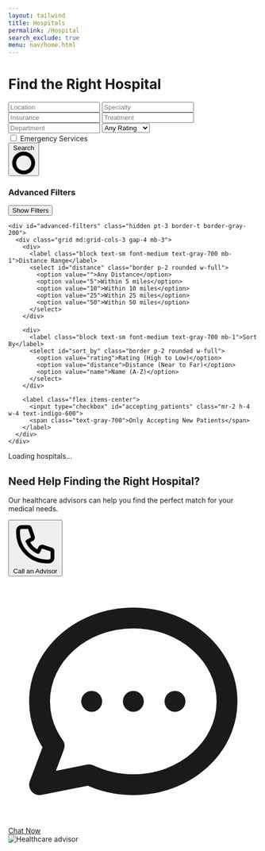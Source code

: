 ```yaml
---
layout: tailwind
title: Hospitals 
permalink: /Hospital
search_exclude: true
menu: nav/home.html 
---
```


<div class="max-w-7xl mx-auto px-4 py-10">
  <h1 class="text-4xl font-bold text-center text-indigo-700 mb-6">Find the Right Hospital</h1>

  <!-- Search Form -->
  <form id="search-form" class="bg-white p-6 rounded shadow-md mb-8">
    <div class="grid md:grid-cols-2 lg:grid-cols-3 gap-4">
      <input type="text" id="location" placeholder="Location" class="border p-2 rounded w-full">
      <input type="text" id="specialty" placeholder="Specialty" class="border p-2 rounded w-full">
      <input type="text" id="insurance" placeholder="Insurance" class="border p-2 rounded w-full">
      <input type="text" id="treatment" placeholder="Treatment" class="border p-2 rounded w-full">
      <!-- Add new search fields for emergency and department -->
      <input type="text" id="department" placeholder="Department" class="border p-2 rounded w-full">
      <select id="rating" class="border p-2 rounded w-full">
        <option value="1">Any Rating</option>
        <option value="2">2+ Stars</option>
        <option value="3">3+ Stars</option>
        <option value="4">4+ Stars</option>
        <option value="5">5 Stars Only</option>
      </select>
      <div class="flex items-center">
        <input type="checkbox" id="emergency" class="mr-2 h-4 w-4 text-indigo-600">
        <label for="emergency" class="text-gray-700">Emergency Services</label>
      </div>
      <button type="submit" class="bg-indigo-600 text-white py-2 rounded hover:bg-indigo-700 flex justify-center items-center">
        <span id="search-text">Search</span>
        <svg id="search-loading" class="animate-spin ml-2 h-4 w-4 text-white hidden" xmlns="http://www.w3.org/2000/svg" fill="none" viewBox="0 0 24 24">
          <circle class="opacity-25" cx="12" cy="12" r="10" stroke="currentColor" stroke-width="4"></circle>
          <path class="opacity-75" fill="currentColor" d="M4 12a8 8 0 018-8V0C5.373 0 0 5.373 0 12h4zm2 5.291A7.962 7.962 0 014 12H0c0 3.042 1.135 5.824 3 7.938l3-2.647z"></path>
        </svg>
      </button>
    </div>
  </form>

  <!-- Add these filters to your search form for better filtering -->
  <div class="bg-gray-50 p-4 rounded-lg mb-4 border border-gray-200">
    <div class="flex items-center justify-between mb-2">
      <h3 class="font-medium text-gray-700">Advanced Filters</h3>
      <button type="button" id="toggle-filters" class="text-sm text-indigo-600 hover:text-indigo-800">
        <span id="filter-text">Show Filters</span> <i class="fas fa-chevron-down ml-1"></i>
      </button>
    </div>
    
    <div id="advanced-filters" class="hidden pt-3 border-t border-gray-200">
      <div class="grid md:grid-cols-3 gap-4 mb-3">
        <div>
          <label class="block text-sm font-medium text-gray-700 mb-1">Distance Range</label>
          <select id="distance" class="border p-2 rounded w-full">
            <option value="">Any Distance</option>
            <option value="5">Within 5 miles</option>
            <option value="10">Within 10 miles</option>
            <option value="25">Within 25 miles</option>
            <option value="50">Within 50 miles</option>
          </select>
        </div>
        
        <div>
          <label class="block text-sm font-medium text-gray-700 mb-1">Sort By</label>
          <select id="sort_by" class="border p-2 rounded w-full">
            <option value="rating">Rating (High to Low)</option>
            <option value="distance">Distance (Near to Far)</option>
            <option value="name">Name (A-Z)</option>
          </select>
        </div>
        
        <label class="flex items-center">
          <input type="checkbox" id="accepting_patients" class="mr-2 h-4 w-4 text-indigo-600">
          <span class="text-gray-700">Only Accepting New Patients</span>
        </label>
      </div>
    </div>
  </div>

  <!-- Results Section -->
  <div id="results-count" class="text-gray-600 mb-4 text-sm">Loading hospitals...</div>
  <div id="hospital-results" class="grid grid-cols-1 md:grid-cols-2 gap-6">
    <template id="skeleton-loader">
      <div class="bg-white rounded-lg shadow-md overflow-hidden border border-gray-200 animate-pulse">
        <div class="md:flex">
          <div class="md:flex-shrink-0">
            <div class="h-48 w-full md:w-48 bg-gray-200"></div>
          </div>
          <div class="p-6 w-full">
            <div class="h-4 bg-gray-200 rounded w-3/4 mb-4"></div>
            <div class="h-3 bg-gray-200 rounded w-1/2 mb-6"></div>
            <div class="flex flex-wrap gap-2 mb-4">
              <div class="h-6 bg-gray-200 rounded w-16"></div>
              <div class="h-6 bg-gray-200 rounded w-20"></div>
            </div>
            <div class="h-3 bg-gray-200 rounded w-full mb-2"></div>
            <div class="h-3 bg-gray-200 rounded w-full mb-4"></div>
            <div class="flex justify-between items-center mt-4">
              <div class="h-3 bg-gray-200 rounded w-24"></div>
              <div class="h-3 bg-gray-200 rounded w-20"></div>
            </div>
          </div>
        </div>
      </div>
    </template>
  </div>
  <div id="pagination" class="flex justify-center mt-8 gap-2"></div>
  
  <!-- Hospital Details Modal -->
  <div id="hospital-modal" class="fixed inset-0 z-50 hidden overflow-y-auto">
    <div class="flex items-center justify-center min-h-screen p-4">
      <!-- Modal Background Overlay -->
      <div id="modal-backdrop" class="fixed inset-0 bg-gray-500 bg-opacity-75 transition-opacity"></div>
      
      <!-- Modal Content -->
      <div class="relative bg-white rounded-lg shadow-xl max-w-4xl w-full max-h-[90vh] overflow-y-auto z-10">
        <!-- Modal Header -->
        <div class="sticky top-0 z-10 bg-white border-b px-6 py-4 flex justify-between items-center">
          <h3 id="modal-title" class="text-lg font-medium text-gray-900">Hospital Details</h3>
          <button id="close-modal" class="text-gray-400 hover:text-gray-500">
            <svg class="h-6 w-6" fill="none" viewBox="0 0 24 24" stroke="currentColor">
              <path stroke-linecap="round" stroke-linejoin="round" stroke-width="2" d="M6 18L18 6M6 6l12 12" />
            </svg>
          </button>
        </div>
        
        <!-- Modal Body -->
        <div id="modal-content" class="p-6">
          <div class="flex justify-center">
            <svg class="animate-spin h-8 w-8 text-indigo-600" xmlns="http://www.w3.org/2000/svg" fill="none" viewBox="0 0 24 24">
              <circle class="opacity-25" cx="12" cy="12" r="10" stroke="currentColor" stroke-width="4"></circle>
              <path class="opacity-75" fill="currentColor" d="M4 12a8 8 0 018-8V0C5.373 0 0 5.373 0 12h4zm2 5.291A7.962 7.962 0 014 12H0c0 3.042 1.135 5.824 3 7.938l3-2.647z"></path>
            </svg>
          </div>
        </div>
      </div>
    </div>
  </div>
</div>

<script>
  const pythonURI = "https://medipulse-832734119496.us-west2.run.app";
  
  document.addEventListener('DOMContentLoaded', function() {
    const form = document.getElementById('search-form');
    const resultsContainer = document.getElementById('hospital-results');
    const resultsCount = document.getElementById('results-count');
    const pagination = document.getElementById('pagination');
    const searchText = document.getElementById('search-text');
    const searchLoading = document.getElementById('search-loading');
    
    // Modal elements
    const hospitalModal = document.getElementById('hospital-modal');
    const modalBackdrop = document.getElementById('modal-backdrop');
    const closeModal = document.getElementById('close-modal');
    const modalTitle = document.getElementById('modal-title');
    const modalContent = document.getElementById('modal-content');
    
    // Modal event listeners
    closeModal.addEventListener('click', hideModal);
    modalBackdrop.addEventListener('click', hideModal);
    
    // Close modal on escape key
    document.addEventListener('keydown', function(e) {
      if (e.key === 'Escape' && !hospitalModal.classList.contains('hidden')) {
        hideModal();
      }
    });
    
    function showModal() {
      hospitalModal.classList.remove('hidden');
      document.body.classList.add('overflow-hidden');
    }
    
    function hideModal() {
      hospitalModal.classList.add('hidden');
      document.body.classList.remove('overflow-hidden');
      modalTitle.textContent = 'Hospital Details';
      modalContent.innerHTML = `
        <div class="flex justify-center">
          <svg class="animate-spin h-8 w-8 text-indigo-600" xmlns="http://www.w3.org/2000/svg" fill="none" viewBox="0 0 24 24">
            <circle class="opacity-25" cx="12" cy="12" r="10" stroke="currentColor" stroke-width="4"></circle>
            <path class="opacity-75" fill="currentColor" d="M4 12a8 8 0 018-8V0C5.373 0 0 5.373 0 12h4zm2 5.291A7.962 7.962 0 014 12H0c0 3.042 1.135 5.824 3 7.938l3-2.647z"></path>
          </svg>
        </div>
      `;
    }
    
    // Initial load of hospitals
    fetchHospitals();
    
    // Form submission handler
    form.addEventListener('submit', function(e) {
      e.preventDefault();
      fetchHospitals();
    });
    
    function fetchHospitals(page = 1) {
      // Show loading state
      searchText.textContent = page === 1 ? "Searching..." : searchText.textContent;
      searchLoading.classList.remove('hidden');
      resultsContainer.innerHTML = `
        <div class="col-span-2 flex justify-center py-12">
          <svg class="animate-spin h-8 w-8 text-indigo-600" xmlns="http://www.w3.org/2000/svg" fill="none" viewBox="0 0 24 24">
            <circle class="opacity-25" cx="12" cy="12" r="10" stroke="currentColor" stroke-width="4"></circle>
            <path class="opacity-75" fill="currentColor" d="M4 12a8 8 0 018-8V0C5.373 0 0 5.373 0 12h4zm2 5.291A7.962 7.962 0 014 12H0c0 3.042 1.135 5.824 3 7.938l3-2.647z"></path>
          </svg>
        </div>
      `;
      resultsCount.textContent = 'Searching hospitals...';
      
      // Build API query parameters
      const params = new URLSearchParams({
        location: document.getElementById('location').value,
        specialty: document.getElementById('specialty').value,
        insurance: document.getElementById('insurance').value,
        treatment: document.getElementById('treatment').value,
        rating: document.getElementById('rating').value,
        department: document.getElementById('department').value,
        page: page
      });
      
      // Add emergency services filter if checked
      if (document.getElementById('emergency').checked) {
        params.append('emergency', 'yes');
      }
      
      // Add advanced filters
      const distance = document.getElementById('distance').value;
      const sortBy = document.getElementById('sort_by').value;
      const acceptingPatients = document.getElementById('accepting_patients').checked;
      
      if (distance) {
        params.append('distance', distance);
      }
      params.append('sort_by', sortBy);
      if (acceptingPatients) {
        params.append('accepting_patients', 'yes');
      }
      
      // Make API request
      fetch(`${pythonURI}/api/hospital-search?${params.toString()}`)
        .then(response => {
          if (!response.ok) {
            throw new Error(`HTTP error! Status: ${response.status}`);
          }
          return response.json();
        })
        .then(data => {
          // Reset loading state
          searchText.textContent = "Search";
          searchLoading.classList.add('hidden');
          
          // Update results
          updateResults(data, page);
        })
        .catch(error => {
          console.error('Error fetching hospitals:', error);
          
          // Reset loading state
          searchText.textContent = "Search";
          searchLoading.classList.add('hidden');
          
          // Show error message
          resultsContainer.innerHTML = showError('Error connecting to API', () => fetchHospitals(page));
          resultsCount.textContent = 'Error loading hospitals';
        });
    }
    
    function updateResults(data, currentPage) {
      const hospitals = data.hospitals || [];
      const totalResults = data.total_results || 0;
      const totalPages = data.total_pages || 1;
      
      // Update results count
      resultsCount.textContent = `Showing ${hospitals.length} of ${totalResults} hospital${totalResults !== 1 ? 's' : ''}`;
      
      // Clear previous results
      resultsContainer.innerHTML = '';
      
      // If no results found
      if (hospitals.length === 0) {
        resultsContainer.innerHTML = `
          <div class="col-span-2 bg-white p-8 text-center rounded-lg shadow">
            <svg class="mx-auto h-12 w-12 text-gray-400" fill="none" viewBox="0 0 24 24" stroke="currentColor">
              <path stroke-linecap="round" stroke-linejoin="round" stroke-width="2" d="M9.172 16.172a4 4 0 015.656 0M9 10h.01M15 10h.01M21 12a9 9 0 11-18 0 9 9 0 0118 0z" />
            </svg>
            <h3 class="mt-2 text-lg font-medium text-gray-900">No hospitals found</h3>
            <p class="mt-1 text-sm text-gray-500">Try adjusting your search criteria</p>
            <button id="reset-search" class="mt-4 inline-flex items-center px-4 py-2 border border-transparent rounded-md shadow-sm text-sm font-medium text-white bg-indigo-600 hover:bg-indigo-700 focus:outline-none focus:ring-2 focus:ring-offset-2 focus:ring-indigo-500">
              Clear all filters
            </button>
          </div>
        `;
        
        document.getElementById('reset-search').addEventListener('click', function() {
          // Reset all form fields
          form.reset();
          // Fetch all hospitals
          fetchHospitals();
        });
        
        pagination.innerHTML = '';
        return;
      }
      
      // Display hospitals
      hospitals.forEach(hospital => {
        // Generate specialties HTML
        const specialties = hospital.specialties ? hospital.specialties.split(',').map(s => s.trim()).filter(s => s.length > 0) : [];
        const specialtiesHTML = specialties.map(specialty => 
          `<span class="px-2 py-1 text-xs bg-indigo-100 text-indigo-800 rounded">${specialty}</span>`
        ).join('');
        
        // Generate insurance HTML if available
        const insurances = hospital.insurance ? hospital.insurance.split(',').map(i => i.trim()).filter(i => i.length > 0) : [];
        const insurancesHTML = insurances.length > 0 ? 
          `<div class="mt-2">
            <span class="text-xs text-gray-500">Insurance:</span>
            <span class="ml-1 text-xs text-gray-700">${insurances.slice(0, 2).join(', ')}${insurances.length > 2 ? ', ...' : ''}</span>
          </div>` : '';
        
        // Check for emergency services
        const hasEmergency = hospital.emergency_services && hospital.emergency_services.toLowerCase() === 'yes';
        const emergencyBadge = hasEmergency ? 
          `<span class="absolute top-0 right-0 bg-red-500 text-white text-xs font-bold px-2 py-1 rounded-bl">24/7 Emergency</span>` : '';
        
        // Create hospital card
        const hospitalCard = `
          <div class="bg-white rounded-lg shadow-md overflow-hidden border border-gray-200 hover:shadow-lg transition duration-300 relative">
            ${emergencyBadge}
            <div class="md:flex">
              <div class="md:flex-shrink-0">
                <img class="h-48 w-full object-cover md:w-48" src="${hospital.image || `${pythonURI}/api/hospital-search/image/${encodeURIComponent(hospital.name)}`}" alt="${hospital.name}" onerror="this.src='https://images.unsplash.com/photo-1519494026892-80bbd2d6fd0d?ixlib=rb-4.0.3&auto=format&fit=crop&w=800&q=80'">
              </div>
              <div class="p-6">
                <div class="flex justify-between items-start">
                  <div>
                    <h3 class="text-xl font-semibold text-gray-900">${hospital.name}</h3>
                    <p class="text-sm text-gray-500">${hospital.location}${hospital.distance ? ` • ${hospital.distance} miles away` : ''}</p>
                  </div>
                  <div class="flex items-center">
                    <span class="text-lg font-bold text-indigo-600">${hospital.rating}</span>
                    <svg class="w-5 h-5 text-yellow-400 ml-1" fill="currentColor" viewBox="0 0 20 20">
                      <path d="M9.049 2.927c.3-.921 1.603-.921 1.902 0l1.07 3.292a1 1 0 00.95.69h3.462c.969 0 1.371 1.24.588 1.81l-2.8 2.034a1 1 0 00-.364 1.118l1.07 3.292c.3.921-.755 1.688-1.54 1.118l-2.8-2.034a1 1 0 00-1.175 0l-2.8 2.034c-.784.57-1.838-.197-1.539-1.118l1.07-3.292a1 1 0 00-.364-1.118L2.98 8.72c-.783-.57-.38-1.81.588-1.81h3.461a1 1 0 00.951-.69l1.07-3.292z"></path>
                    </svg>
                  </div>
                </div>
                <div class="mt-4">
                  <div class="flex flex-wrap gap-2">
                    ${specialtiesHTML}
                  </div>
                  <p class="mt-3 text-sm text-gray-600">${hospital.description || 'No description available.'}</p>
                  ${insurancesHTML}
                  <div class="mt-4 flex justify-between items-center">
                    <div class="text-xs ${hospital.accepting_new_patients ? 'text-green-600' : 'text-orange-600'} font-medium">
                      <svg class="inline-block w-4 h-4 mr-1" fill="none" stroke="currentColor" viewBox="0 0 24 24">
                        <path stroke-linecap="round" stroke-linejoin="round" stroke-width="2" d="${hospital.accepting_new_patients ? 'M9 12l2 2 4-4m6 2a9 9 0 11-18 0 9 9 0 0118 0z' : 'M10 14l2-2m0 0l2-2m-2 2l-2-2m2 2l2 2m7-2a9 9 0 11-18 0 9 9 0 0118 0z'}"></path>
                      </svg>
                      ${hospital.accepting_new_patients ? 'Accepting new patients' : 'Not accepting new patients'}
                    </div>
                    <button data-hospital-name="${hospital.name}" class="text-indigo-600 hover:text-indigo-800 text-sm font-medium hospital-details">View details →</button>
                  </div>
                </div>
              </div>
            </div>
          </div>
        `;
        
        resultsContainer.innerHTML += hospitalCard;
      });
      
      // Add event listeners to hospital detail links
      document.querySelectorAll('.hospital-details').forEach(button => {
        button.addEventListener('click', function() {
          const hospitalName = this.getAttribute('data-hospital-name');
          if (hospitalName) {
            fetchHospitalDetails(hospitalName);
          }
        });
      });
      
      // Update pagination
      renderPagination(currentPage, totalPages);
    }
    
    function fetchHospitalDetails(hospitalName) {
      // Show modal with loading state
      showModal();
      modalTitle.textContent = hospitalName;
      
      // Make API request for hospital details
      fetch(`${pythonURI}/api/hospital-search/${encodeURIComponent(hospitalName)}`)
        .then(response => {
          if (!response.ok) {
            throw new Error(`HTTP error! Status: ${response.status}`);
          }
          return response.json();
        })
        .then(data => {
          if (data.status === 'success' && data.hospital) {
            displayHospitalDetails(data.hospital);
          } else {
            throw new Error('Hospital details not found');
          }
        })
        .catch(error => {
          console.error('Error fetching hospital details:', error);
          modalContent.innerHTML = `
            <div class="text-center py-8">
              <svg class="mx-auto h-12 w-12 text-red-500" fill="none" viewBox="0 0 24 24" stroke="currentColor">
                <path stroke-linecap="round" stroke-linejoin="round" stroke-width="2" d="M12 8v4m0 4h.01M21 12a9 9 0 11-18 0 9 9 0 0118 0z" />
              </svg>
              <h3 class="mt-2 text-lg font-medium text-gray-900">Failed to load hospital details</h3>
              <p class="mt-1 text-sm text-gray-500">${error.message}</p>
              <button id="modal-retry-btn" class="mt-4 inline-flex items-center px-4 py-2 border border-transparent rounded-md shadow-sm text-sm font-medium text-white bg-indigo-600 hover:bg-indigo-700 focus:outline-none focus:ring-2 focus:ring-offset-2 focus:ring-indigo-500">
                Retry
              </button>
            </div>
          `;
          
          document.getElementById('modal-retry-btn').addEventListener('click', () => {
            fetchHospitalDetails(hospitalName);
          });
        });
    }
    
    function displayHospitalDetails(hospital) {
      // Format departments as list items if available
      const departments = hospital.departments ? hospital.departments.split(',').map(d => d.trim()).filter(d => d.length > 0) : [];
      const departmentsHTML = departments.length > 0 ?
        `<div class="mb-6">
          <h4 class="font-medium text-gray-900 mb-2">Departments</h4>
          <ul class="grid grid-cols-1 md:grid-cols-2 gap-2">
            ${departments.map(dept => `<li class="flex items-center">
              <svg class="h-5 w-5 text-indigo-500 mr-2" fill="none" viewBox="0 0 24 24" stroke="currentColor">
                <path stroke-linecap="round" stroke-linejoin="round" stroke-width="2" d="M9 12l2 2 4-4m6 2a9 9 0 11-18 0 9 9 0 0118 0z" />
              </svg>
              ${dept}
            </li>`).join('')}
          </ul>
        </div>` : '';

      // Format visiting hours
      const visitingHours = hospital.visiting_hours || 'Not specified';
      
      // Format contact information
      const phoneNumber = hospital.phone || 'Not available';
      const email = hospital.email || 'Not available';
      const website = hospital.website ? `<a href="${hospital.website}" target="_blank" class="text-indigo-600 hover:underline">${hospital.website}</a>` : 'Not available';
      
      // Format accessibility information
      const accessibility = hospital.parking_accessibility || 'Information not available';
      
      // Format reviews if available
      const reviews = hospital.patient_review ? hospital.patient_review.split('|').map(r => r.trim()).filter(r => r.length > 0) : [];
      const reviewsHTML = reviews.length > 0 ?
        `<div class="mb-6 border-t border-gray-200 pt-6">
          <h4 class="font-medium text-gray-900 mb-4">Patient Reviews</h4>
          ${reviews.map(review => {
            // Parse review - assume format "Name: Comment" or just "Comment"
            const parts = review.includes(':') ? review.split(':', 2) : ['Anonymous', review];
            const name = parts[0].trim();
            const comment = parts[1].trim();
            
            return `<div class="mb-4 bg-gray-50 p-4 rounded">
              <p class="text-sm italic text-gray-600">"${comment}"</p>
              <p class="text-xs text-gray-500 mt-2">— ${name}</p>
            </div>`;
          }).join('')}
        </div>` : '';
      
      // Build the complete modal content
      modalContent.innerHTML = `
        <div class="flex flex-col md:flex-row">
          <div class="md:w-1/2 pr-0 md:pr-6">
            <img src="${hospital.image || `${pythonURI}/api/hospital-search/image/${encodeURIComponent(hospital.name)}`}" 
                 alt="${hospital.name}" 
                 class="rounded-lg w-full h-64 object-cover mb-6"
                 onerror="this.src='https://images.unsplash.com/photo-1519494026892-80bbd2d6fd0d?ixlib=rb-4.0.3&auto=format&fit=crop&w=800&q=80'">
            
            <div class="mb-6">
              <h4 class="font-medium text-gray-900 mb-2">About</h4>
              <p class="text-gray-600">${hospital.description || 'No description available.'}</p>
            </div>
            
            ${departmentsHTML}
            
            <div class="mb-6">
              <h4 class="font-medium text-gray-900 mb-2">Insurance Accepted</h4>
              <p class="text-gray-600">${hospital.insurance || 'Information not available'}</p>
            </div>
          </div>
          
          <div class="md:w-1/2 border-t md:border-t-0 md:border-l border-gray-200 pl-0 md:pl-6 pt-6 md:pt-0">
            <div class="flex items-center mb-4">
              <div class="bg-indigo-100 rounded-full p-2 mr-3">
                <svg class="h-6 w-6 text-indigo-600" fill="none" viewBox="0 0 24 24" stroke="currentColor">
                  <path stroke-linecap="round" stroke-linejoin="round" stroke-width="2" 
                        d="M17.657 16.657L13.414 20.9a1.998 1.998 0 01-2.827 0l-4.244-4.243a8 8 0 1111.314 0z" />
                  <path stroke-linecap="round" stroke-linejoin="round" stroke-width="2" 
                        d="M15 11a3 3 0 11-6 0 3 3 0 016 0z" />
                </svg>
              </div>
              <div>
                <p class="text-sm font-medium text-gray-900">Location</p>
                <p class="text-sm text-gray-600">${hospital.location}</p>
              </div>
            </div>
            
            <div class="flex items-center mb-4">
              <div class="bg-indigo-100 rounded-full p-2 mr-3">
                <svg class="h-6 w-6 text-indigo-600" fill="none" viewBox="0 0 24 24" stroke="currentColor">
                  <path stroke-linecap="round" stroke-linejoin="round" stroke-width="2" 
                        d="M12 8v4l3 3m6-3a9 9 0 11-18 0 9 9 0 0118 0z" />
                </svg>
              </div>
              <div>
                <p class="text-sm font-medium text-gray-900">Visiting Hours</p>
                <p class="text-sm text-gray-600">${visitingHours}</p>
              </div>
            </div>
            
            <div class="flex items-center mb-4">
              <div class="bg-indigo-100 rounded-full p-2 mr-3">
                <svg class="h-6 w-6 text-indigo-600" fill="none" viewBox="0 0 24 24" stroke="currentColor">
                  <path stroke-linecap="round" stroke-linejoin="round" stroke-width="2" 
                        d="M3 5a2 2 0 012-2h3.28a1 1 0 01.948.684l1.498 4.493a1 1 0 01-.502 1.21l-2.257 1.13a11.042 11.042 0 005.516 5.516l1.13-2.257a1 1 0 011.21-.502l4.493 1.498a1 1 0 01.684.949V19a2 2 0 01-2 2h-1C9.716 21 3 14.284 3 6V5z" />
                </svg>
              </div>
              <div>
                <p class="text-sm font-medium text-gray-900">Phone</p>
                <p class="text-sm text-gray-600">${phoneNumber}</p>
              </div>
            </div>
            
            <div class="flex items-center mb-4">
              <div class="bg-indigo-100 rounded-full p-2 mr-3">
                <svg class="h-6 w-6 text-indigo-600" fill="none" viewBox="0 0 24 24" stroke="currentColor">
                  <path stroke-linecap="round" stroke-linejoin="round" stroke-width="2" 
                        d="M3 8l7.89 5.26a2 2 0 002.22 0L21 8M5 19h14a2 2 0 002-2V7a2 2 0 00-2-2H5a2 2 0 00-2 2v10a2 2 0 002 2z" />
                </svg>
              </div>
              <div>
                <p class="text-sm font-medium text-gray-900">Email</p>
                <p class="text-sm text-gray-600">${email}</p>
              </div>
            </div>
            
            <div class="flex items-center mb-4">
              <div class="bg-indigo-100 rounded-full p-2 mr-3">
                <svg class="h-6 w-6 text-indigo-600" fill="none" viewBox="0 0 24 24" stroke="currentColor">
                  <path stroke-linecap="round" stroke-linejoin="round" stroke-width="2" 
                        d="M21 12a9 9 0 01-9 9m9-9a9 9 0 00-9-9m9 9H3m9 9a9 9 0 01-9-9m9 9c-1.657 0-3-4.03-3-9s1.343-9 3-9m0 18c-1.657 0-3-4.03-3-9s1.343-9 3-9m-9 9a9 9 0 019-9" />
                </svg>
              </div>
              <div>
                <p class="text-sm font-medium text-gray-900">Website</p>
                <p class="text-sm text-gray-600">${website}</p>
              </div>
            </div>
            
            <div class="flex items-center mb-6">
              <div class="bg-indigo-100 rounded-full p-2 mr-3">
                <svg class="h-6 w-6 text-indigo-600" fill="none" viewBox="0 0 24 24" stroke="currentColor">
                  <path stroke-linecap="round" stroke-linejoin="round" stroke-width="2" 
                        d="M13 16h-1v-4h-1m-1-4h.01M21 12a9 9 0 11-18 0 9 9 0 0118 0z" />
                </svg>
              </div>
              <div>
                <p class="text-sm font-medium text-gray-900">Parking & Accessibility</p>
                <p class="text-sm text-gray-600">${accessibility}</p>
              </div>
            </div>
            
            <div class="mb-6">
              <h4 class="font-medium text-gray-900 mb-2">Emergency Services</h4>
              <p class="text-gray-600 flex items-center">
                ${hospital.emergency_services === 'Yes' ? 
                  `<svg class="h-4 w-4 text-green-500 mr-2" fill="none" viewBox="0 0 24 24" stroke="currentColor">
                    <path stroke-linecap="round" stroke-linejoin="round" stroke-width="2" d="M5 13l4 4L19 7" />
                   </svg> Available 24/7` : 
                  `<svg class="h-4 w-4 text-red-500 mr-2" fill="none" viewBox="0 0 24 24" stroke="currentColor">
                    <path stroke-linecap="round" stroke-linejoin="round" stroke-width="2" d="M6 18L18 6M6 6l12 12" />
                   </svg> Not available`
                }
              </p>
            </div>
            
            <div class="flex items-center justify-between border-t border-gray-200 pt-4">
              <div>
                <div class="flex items-center">
                  <span class="text-lg font-bold text-indigo-600">${hospital.rating}</span>
                  <svg class="w-5 h-5 text-yellow-400 ml-1" fill="currentColor" viewBox="0 0 20 20">
                    <path d="M9.049 2.927c.3-.921 1.603-.921 1.902 0l1.07 3.292a1 1 0 00.95.69h3.462c.969 0 1.371 1.24.588 1.81l-2.8 2.034a1 1 0 00-.364 1.118l1.07 3.292c.3.921-.755 1.688-1.54 1.118l-2.8-2.034a1 1 0 00-1.175 0l-2.8 2.034c-.784.57-1.838-.197-1.539-1.118l1.07-3.292a1 1 0 00-.364-1.118L2.98 8.72c-.783-.57-.38-1.81.588-1.81h3.461a1 1 0 00.951-.69l1.07-3.292z"></path>
                  </svg>
                  <span class="ml-1 text-sm text-gray-500">Overall Rating</span>
                </div>
              </div>
              <div class="text-sm ${hospital.accepting_new_patients ? 'text-green-600' : 'text-orange-600'} font-medium">
                ${hospital.accepting_new_patients ? 'Accepting new patients' : 'Not accepting new patients'}
              </div>
            </div>
          </div>
        </div>
        
        ${reviewsHTML}
        
        <div class="border-t border-gray-200 pt-6">
          <div class="flex justify-center">
            <a href="tel:${hospital.phone}" class="mx-2 bg-indigo-600 hover:bg-indigo-700 text-white px-4 py-2 rounded font-medium">
              Call Hospital
            </a>
            <a href="https://maps.google.com/?q=${encodeURIComponent(hospital.name + ' ' + hospital.location)}" target="_blank" 
               class="mx-2 bg-white border border-indigo-600 text-indigo-600 hover:bg-indigo-50 px-4 py-2 rounded font-medium">
              Get Directions
            </a>
          </div>
        </div>
      `;
    }
    
    function renderPagination(currentPage, totalPages) {
      pagination.innerHTML = '';
      
      if (totalPages <= 1) {
        pagination.style.display = 'none';
        return;
      }
      
      pagination.style.display = 'flex';
      
      // Previous page button
      if (currentPage > 1) {
        const prevButton = document.createElement('a');
        prevButton.href = '#';
        prevButton.className = 'px-3 py-1 border border-gray-300 rounded-md bg-white text-gray-700 hover:bg-gray-50';
        prevButton.innerHTML = 'Previous';
        prevButton.addEventListener('click', function(e) {
          e.preventDefault();
          fetchHospitals(currentPage - 1);
        });
        pagination.appendChild(prevButton);
      }
      
      // Page numbers
      const maxVisiblePages = 5;
      let startPage = Math.max(1, currentPage - Math.floor(maxVisiblePages / 2));
      let endPage = Math.min(totalPages, startPage + maxVisiblePages - 1);
      
      if (endPage - startPage + 1 < maxVisiblePages) {
        startPage = Math.max(1, endPage - maxVisiblePages + 1);
      }
      
      for (let i = startPage; i <= endPage; i++) {
        const pageLink = document.createElement('a');
        pageLink.href = '#';
        pageLink.textContent = i;
        pageLink.className = i === currentPage
          ? 'px-3 py-1 bg-indigo-600 text-white rounded-md'
          : 'px-3 py-1 border border-gray-300 rounded-md bg-white text-gray-700 hover:bg-gray-50';
        
        pageLink.addEventListener('click', function(e) {
          e.preventDefault();
          if (i !== currentPage) {
            fetchHospitals(i);
          }
        });
        
        pagination.appendChild(pageLink);
      }
      
      // Next page button
      if (currentPage < totalPages) {
        const nextButton = document.createElement('a');
        nextButton.href = '#';
        nextButton.className = 'px-3 py-1 border border-gray-300 rounded-md bg-white text-gray-700 hover:bg-gray-50';
        nextButton.innerHTML = 'Next';
        nextButton.addEventListener('click', function(e) {
          e.preventDefault();
          fetchHospitals(currentPage + 1);
        });
        pagination.appendChild(nextButton);
      }
    }
    
    // Fallback data for demonstration if API is not available
    function loadSampleData() {
      const sampleData = {
        page: 1,
        total_pages: 3,
        total_results: 8,
        hospitals: [
          {
            id: "1",
            name: "Palomar Medical Center",
            location: "Escondido, CA",
            distance: "2.3",
            specialties: "Trauma Center,Cardiology,Oncology",
            insurance: "Medicare,Blue Cross,Aetna",
            treatments: "Surgery,Physical Therapy,Radiation",
            rating: 4.8,
            accepting_new_patients: true,
            description: "A 288-bed hospital featuring the latest medical technology and nationally recognized care teams.",
            emergency_services: "Yes",
            departments: "Cardiology,Oncology,Neurology,Orthopedics",
            visiting_hours: "9:00 AM - 8:00 PM Daily",
            phone: "(760) 739-3000",
            website: "https://www.palomarhealth.org",
            email: "info@palomarhealth.org"
          },
          {
            id: "2",
            name: "Sharp Memorial Hospital",
            location: "San Diego, CA",
            distance: "5.7",
            specialties: "Neurology,Orthopedics,Women's Health",
            insurance: "Medicare,Cigna,UnitedHealthcare",
            treatments: "Surgery,Rehabilitation,Diagnostics",
            rating: 4.5,
            accepting_new_patients: true,
            description: "Leading the way with advanced technology and specialized care for complex medical conditions.",
            emergency_services: "Yes",
            departments: "Neurology,Orthopedics,Women's Health,Cardiology"
          },
          {
            id: "3",
            name: "Scripps Mercy Hospital",
            location: "La Jolla, CA",
            distance: "8.2",
            specialties: "Cancer Care,Heart Care,Research",
            insurance: "Blue Shield,Medicare,Kaiser",
            treatments: "Chemotherapy,Heart Surgery,Clinical Trials",
            rating: 4.7,
            accepting_new_patients: true,
            description: "Renowned for cancer treatment, cardiovascular care, and groundbreaking clinical research.",
            emergency_services: "Yes"
          },
          {
            id: "4",
            name: "UC San Diego Health",
            location: "San Diego, CA",
            distance: "10.5",
            specialties: "Academic Medical Center,Transplant,Pediatrics",
            insurance: "Medicare,Medicaid,Most Major Providers",
            treatments: "Organ Transplantation,Pediatric Services,Research",
            rating: 4.9,
            accepting_new_patients: true,
            description: "Academic medical center providing cutting-edge treatments and pioneering medical research.",
            emergency_services: "Yes"
          }
        ]
      };
      
      // Update the UI with sample data
      updateResults(sampleData, 1);
      
      // Show "Demo Mode" indicator
      const demoNotice = document.createElement('div');
      demoNotice.className = 'bg-yellow-50 border-yellow-100 border text-yellow-800 text-sm px-4 py-2 rounded-md mt-4 mb-2';
      demoNotice.innerHTML = '<strong>Demo Mode:</strong> Using sample data. API connection failed.';
      resultsContainer.parentNode.insertBefore(demoNotice, resultsContainer);
    }
  });
</script>

<!-- Help Section -->
<div class="bg-white py-12">
  <div class="max-w-7xl mx-auto px-4 sm:px-6 lg:px-8">
    <div class="lg:flex lg:items-center lg:justify-between">
      <div class="lg:w-1/2">
        <h2 class="text-3xl font-bold text-gray-900 mb-4">Need Help Finding the Right Hospital?</h2>
        <p class="text-lg text-gray-600 mb-6">Our healthcare advisors can help you find the perfect match for your medical needs.</p>
        <div class="flex flex-wrap gap-4">
          <button class="bg-indigo-600 hover:bg-indigo-700 text-white px-6 py-3 rounded-md font-medium flex items-center">
            <svg class="w-5 h-5 mr-2" fill="none" stroke="currentColor" viewBox="0 0 24 24">
              <path stroke-linecap="round" stroke-linejoin="round" stroke-width="2" d="M3 5a2 2 0 012-2h3.28a1 1 0 01.948.684l1.498 4.493a1 1 0 01-.502 1.21l-2.257 1.13a11.042 11.042 0 005.516 5.516l1.13-2.257a1 1 0 011.21-.502l4.493 1.498a1 1 0 01.684.949V19a2 2 0 01-2 2h-1C9.716 21 3 14.284 3 6V5z" />
            </svg>
            Call an Advisor
          </button>
          <a href="/MediPulse/hospital-chat" class="bg-white border border-indigo-600 text-indigo-600 hover:bg-indigo-50 px-6 py-3 rounded-md font-medium flex items-center">
            <svg class="w-5 h-5 mr-2" fill="none" stroke="currentColor" viewBox="0 0 24 24">
              <path stroke-linecap="round" stroke-linejoin="round" stroke-width="2" d="M8 12h.01M12 12h.01M16 12h.01M21 12c0 4.418-4.03 8-9 8a9.863 9.863 0 01-4.255-.949L3 20l1.395-3.72C3.512 15.042 3 13.574 3 12c0-4.418 4.03-8 9-8s9 3.582 9 8z" />
            </svg>
            Chat Now
          </a>
        </div>
      </div>
      <div class="lg:w-1/3 mt-10 lg:mt-0">
        <img src="https://images.unsplash.com/photo-1581056771107-24ca5f033842?ixlib=rb-4.0.3&auto=format&fit=crop&w=800&q=80" alt="Healthcare advisor" class="rounded-lg shadow-lg">
      </div>
    </div>
  </div>
</div>

<style>
  @keyframes spin {
    to {
      transform: rotate(360deg);
    }
  }
  .animate-spin {
    animation: spin 1s linear infinite;
  }
  
  body.overflow-hidden {
    overflow: hidden;
  }
  
  #hospital-modal {
    transition: opacity 0.3s ease;
  }
  
  #hospital-modal.hidden {
    display: none;
    opacity: 0;
  }
</style>
